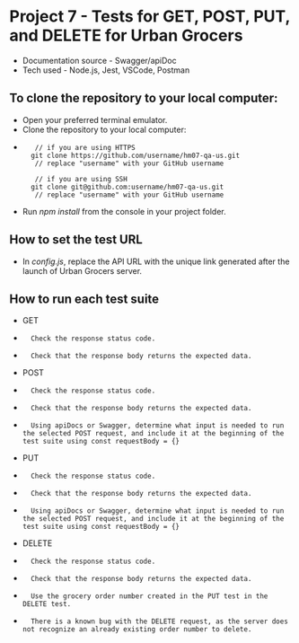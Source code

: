 # Project 7 - Tests for GET, POST, PUT, and DELETE for Urban Grocers
* Documentation source - Swagger/apiDoc
* Tech used - Node.js, Jest, VSCode, Postman

##   To clone the repository to your local computer:
* Open your preferred terminal emulator.
* Clone the repository to your local computer:
*        // if you are using HTTPS
        git clone https://github.com/username/hm07-qa-us.git
         // replace "username" with your GitHub username
 
         // if you are using SSH
        git clone git@github.com:username/hm07-qa-us.git
         // replace "username" with your GitHub username
* Run *npm install* from the console in your project folder.
## How to set the test URL
* In *config.js*, replace the API URL with the unique link generated after the launch of Urban Grocers server.
## How to run each test suite
* GET
*       Check the response status code.
*       Check that the response body returns the expected data.
* POST
*       Check the response status code.
*       Check that the response body returns the expected data.
*       Using apiDocs or Swagger, determine what input is needed to run the selected POST request, and include it at the beginning of the test suite using const requestBody = {}
* PUT
*       Check the response status code.
*       Check that the response body returns the expected data.
*       Using apiDocs or Swagger, determine what input is needed to run the selected POST request, and include it at the beginning of the test suite using const requestBody = {}
* DELETE
*       Check the response status code.
*       Check that the response body returns the expected data.
*       Use the grocery order number created in the PUT test in the DELETE test.
*       There is a known bug with the DELETE request, as the server does not recognize an already existing order number to delete.
